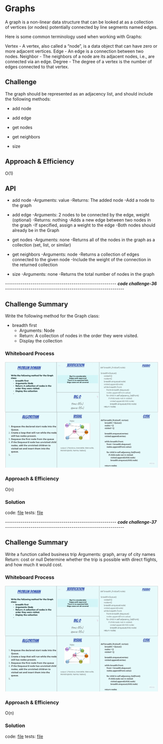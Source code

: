 # Graphs

A graph is a non-linear data structure that can be looked at as a collection of vertices (or nodes) potentially connected by line segments named edges.

Here is some common terminology used when working with Graphs:

Vertex - A vertex, also called a “node”, is a data object that can have zero or more adjacent vertices.
Edge - An edge is a connection between two nodes.
Neighbor - The neighbors of a node are its adjacent nodes, i.e., are connected via an edge.
Degree - The degree of a vertex is the number of edges connected to that vertex.

## Challenge

The graph should be represented as an adjacency list, and should include the following methods:

* add node

* add edge

* get nodes

* get neighbors

* size


## Approach & Efficiency

O(1)

## API

* add node
    -Arguments: value
    -Returns: The added node
    -Add a node to the graph

* add edge
    -Arguments: 2 nodes to be connected by the edge, weight    (optional)
    -Returns: nothing
    -Adds a new edge between two nodes in the graph
    -If specified, assign a weight to the edge
    -Both nodes should already be in the Graph

* get nodes
    -Arguments: none
    -Returns all of the nodes in the graph as a collection (set, list, or similar)

* get neighbors
    -Arguments: node
    -Returns a collection of edges connected to the given node
        -Include the weight of the connection in the returned collection

* size
    -Arguments: none
    -Returns the total number of nodes in the graph


--------------------------------------------------------- ***code challenge-36*** -------------------------------------------------------------

## Challenge Summary

Write the following method for the Graph class:

* breadth first
    - Arguments: Node
    - Return: A collection of nodes in the order they were visited.
    - Display the collection

### Whiteboard Process

![whiteboarding](assets/whiteboardingBasel.jpg)

### Approach & Efficiency

O(n)

### Solution

code: [file](graph/graph.py)
tests: [file](tests/test_graph.py)

--------------------------------------------------------- ***code challenge-37*** -------------------------------------------------------------

## Challenge Summary

Write a function called business trip
Arguments: graph, array of city names
Return: cost or null
Determine whether the trip is possible with direct flights, and how much it would cost.

### Whiteboard Process

![whiteboarding](assets/whiteboardingBasel.jpg)

### Approach & Efficiency

O(n)

### Solution

code: [file](graph/graph.py)
tests: [file](tests/test_graph.py)
